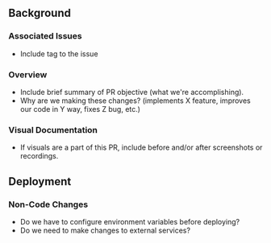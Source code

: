 ## Background
### Associated Issues
* Include tag to the issue
### Overview
* Include brief summary of PR objective (what we're accomplishing).
* Why are we making these changes? (implements X feature, improves our code in Y way, fixes Z bug, etc.)
### Visual Documentation
* If visuals are a part of this PR, include before and/or after screenshots or recordings.
## Deployment
### Non-Code Changes
* Do we have to configure environment variables before deploying?
* Do we need to make changes to external services?
